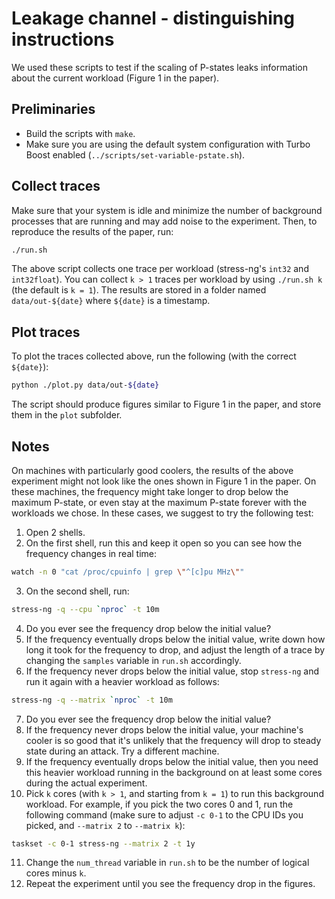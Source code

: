 # Leakage channel - distinguishing instructions

We used these scripts to test if the scaling of P-states leaks information about the current workload (Figure 1 in the paper).

## Preliminaries

- Build the scripts with `make`.
- Make sure you are using the default system configuration with Turbo Boost enabled (`../scripts/set-variable-pstate.sh`).

## Collect traces

Make sure that your system is idle and minimize the number of background processes that are running and may add noise to the experiment.
Then, to reproduce the results of the paper, run:
```sh
./run.sh
```

The above script collects one trace per workload (stress-ng's `int32` and `int32float`).
You can collect `k > 1` traces per workload by using `./run.sh k` (the default is `k = 1`).
The results are stored in a folder named `data/out-${date}` where `${date}` is a timestamp.

## Plot traces

To plot the traces collected above, run the following (with the correct `${date}`):
```sh
python ./plot.py data/out-${date}
```

The script should produce figures similar to Figure 1 in the paper, and store them in the `plot` subfolder.

## Notes

On machines with particularly good coolers, the results of the above experiment might not look like the ones shown in Figure 1 in the paper.
On these machines, the frequency might take longer to drop below the maximum P-state, or even stay at the maximum P-state forever with the workloads we chose.
In these cases, we suggest to try the following test:

1. Open 2 shells.
2. On the first shell, run this and keep it open so you can see how the frequency changes in real time:
```sh
watch -n 0 "cat /proc/cpuinfo | grep \"^[c]pu MHz\""
```
3. On the second shell, run:
```sh
stress-ng -q --cpu `nproc` -t 10m
```
4. Do you ever see the frequency drop below the initial value?
5. If the frequency eventually drops below the initial value, write down how long it took for the frequency to drop, and adjust the length of a trace by changing the `samples` variable in `run.sh` accordingly.
6. If the frequency never drops below the initial value, stop `stress-ng` and run it again with a heavier workload as follows:
```sh
stress-ng -q --matrix `nproc` -t 10m
```
7. Do you ever see the frequency drop below the initial value?
8. If the frequency never drops below the initial value, your machine's cooler is so good that it's unlikely that the frequency will drop to steady state during an attack. 
Try a different machine.
9.  If the frequency eventually drops below the initial value, then you need this heavier workload running in the background on at least some cores during the actual experiment.
10.   Pick `k` cores (with `k > 1`, and starting from `k = 1`) to run this background workload. 
For example, if you pick the two cores 0 and 1, run the following command (make sure to adjust `-c 0-1` to the CPU IDs you picked, and `--matrix 2` to `--matrix k`):
```sh
taskset -c 0-1 stress-ng --matrix 2 -t 1y
```
11.  Change the `num_thread` variable in `run.sh` to be the number of logical cores minus `k`.
12.  Repeat the experiment until you see the frequency drop in the figures.
